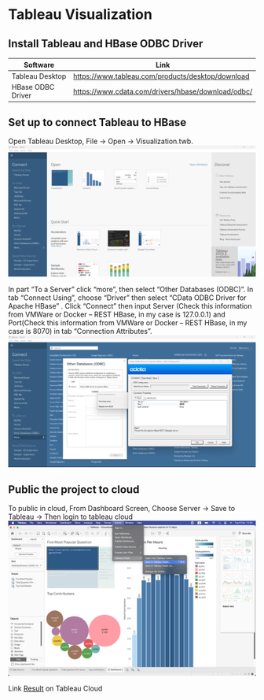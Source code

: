 # Tableau Visualization
## Install Tableau and HBase ODBC Driver

| Software | Link |
| ------ | ------ |
| Tableau Desktop | https://www.tableau.com/products/desktop/download |
| HBase ODBC Driver | https://www.cdata.com/drivers/hbase/download/odbc/ |

## Set up to connect Tableau to HBase
Open Tableau Desktop, File -> Open -> Visualization.twb.
![Alt text](openVisualization.png "a title")

In part “To a Server” click “more”, then select “Other Databases (ODBC)”. In tab “Connect Using”, choose “Driver” then select “CData ODBC Driver for Apache HBase” . Click “Connect” then input Server (Check this information from VMWare or Docker – REST HBase, in my case is 127.0.0.1) and Port(Check this information from VMWare or Docker – REST HBase, in my case is 8070) in tab “Connection Attributes”.
![Alt text](connectToHbase.png "a title")
## Public the project to cloud
To public in cloud, From Dashboard Screen, Choose Server -> Save to Tableau -> Then login to tableau cloud  
![Alt text](publicToCloud.png "a title")

Link [Result](https://public.tableau.com/app/profile/khanh.nguyen5783/viz/Visualization_17071090555810/Dashboard1?publish=yes) on Tableau Cloud









